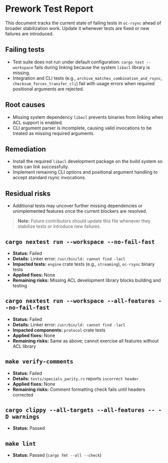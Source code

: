 # Prework Test Report

This document tracks the current state of failing tests in `oc-rsync` ahead of broader stabilization work. Update it whenever tests are fixed or new failures are introduced.

## Failing tests

- Test suite does not run under default configuration: `cargo test --workspace` fails during linking because the system `libacl` library is missing.
- Integration and CLI tests (e.g., `archive_matches_combination_and_rsync`, `checksum_forces_transfer_cli`) fail with usage errors when required positional arguments are rejected.

## Root causes

- Missing system dependency `libacl` prevents binaries from linking when ACL support is enabled.
- CLI argument parser is incomplete, causing valid invocations to be treated as missing required arguments.

## Remediation

- Install the required `libacl` development package on the build system so tests can link successfully.
- Implement remaining CLI options and positional argument handling to accept standard rsync invocations.

## Residual risks

- Additional tests may uncover further missing dependencies or unimplemented features once the current blockers are resolved.

> **Note:** Future contributors should update this file whenever they stabilize tests or introduce new failures.

## `cargo nextest run --workspace --no-fail-fast`
- **Status:** Failed
- **Details:** Linker error: `/usr/bin/ld: cannot find -lacl`
- **Impacted tests:** `engine` crate tests (e.g., `streaming`), `oc-rsync` binary tests
- **Applied fixes:** None
- **Remaining risks:** Missing ACL development library blocks building and testing

## `cargo nextest run --workspace --all-features --no-fail-fast`
- **Status:** Failed
- **Details:** Linker error: `/usr/bin/ld: cannot find -lacl`
- **Impacted components:** `protocol` crate tests
- **Applied fixes:** None
- **Remaining risks:** Same as above; cannot exercise all features without ACL library

## `make verify-comments`
- **Status:** Failed
- **Details:** `tests/specials_parity.rs` reports `incorrect header`
- **Applied fixes:** None
- **Remaining risks:** Comment formatting check fails until headers corrected

## `cargo clippy --all-targets --all-features -- -D warnings`
- **Status:** Passed

## `make lint`
- **Status:** Passed (`cargo fmt --all --check`)
